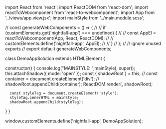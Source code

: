 import React from 'react';
import ReactDOM from 'react-dom';
import reactToWebcomponent from 'react-to-webcomponent';
import App from '../views/app.view.jsx';
import mainStyle from '../main.module.scss';

// const generateWebComponents = () => {
//   // if (customElements.get('nightfall-app') === undefined) {
//   //   const AppEl = reactToWebcomponent(App, React, ReactDOM);
//   //   customElements.define('nightfall-app', AppEl);
//   // }
// };
// // ignore unused exports
// export default generateWebComponents;

class DemoAppSolution extends HTMLElement {

  constructor() {
      console.log("MAINSTYLE: ",mainStyle);
      super();
      this.attachShadow({ mode: 'open' });
      const { shadowRoot } = this;
      // const container = document.createElement('div');
      // shadowRoot.appendChild(container);
      ReactDOM.render(<App />, shadowRoot);

      const styleTag = document.createElement('style');
      styleTag.innerHTML = mainStyle;
      shadowRoot.appendChild(styleTag);
  }
}

window.customElements.define('nightfall-app', DemoAppSolution);